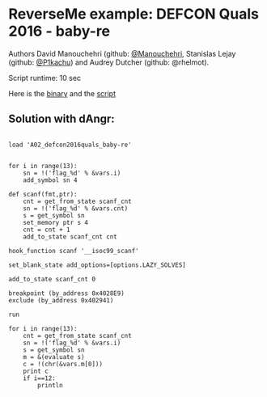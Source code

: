 # ReverseMe example: DEFCON Quals 2016 - baby-re

Authors David Manouchehri (github: [@Manouchehri](https://github.com/Manouchehri), Stanislas Lejay (github: [@P1kachu](https://github.com/P1kachu)) and Audrey Dutcher (github: @rhelmot).

Script runtime: 10 sec

Here is the [binary](https://github.com/angr/angr-examples/tree/master/examples/defcon2016quals_baby-re/baby-re)
and the [script](https://github.com/angr/angr-examples/tree/master/examples/defcon2016quals_baby-re/solve.py)

## Solution with dAngr:

```

load 'A02_defcon2016quals_baby-re'


for i in range(13):
    sn = !('flag_%d' % &vars.i)
    add_symbol sn 4

def scanf(fmt,ptr):
    cnt = get_from_state scanf_cnt
    sn = !('flag_%d' % &vars.cnt)
    s = get_symbol sn
    set_memory ptr s 4
    cnt = cnt + 1
    add_to_state scanf_cnt cnt

hook_function scanf '__isoc99_scanf'

set_blank_state add_options=[options.LAZY_SOLVES]

add_to_state scanf_cnt 0

breakpoint (by_address 0x4028E9)
exclude (by_address 0x402941)

run

for i in range(13):
    cnt = get_from_state scanf_cnt
    sn = !('flag_%d' % &vars.i)
    s = get_symbol sn
    m = &(evaluate s)
    c = !(chr(&vars.m[0]))
    print c
    if i==12:
        println

```
